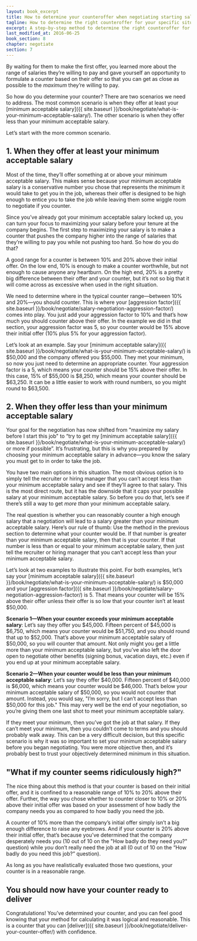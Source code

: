 ```yaml
---
layout: book_excerpt
title: How to determine your counteroffer when negotiating starting salary
tagline: How to determine the right counteroffer for your specific situation
excerpt: A step-by-step method to determine the right counteroffer for your specific situation.
last_modified_at: 2016-06-25
book_section: 8
chapter: negotiate
section: 7
---
```

By waiting for them to make the first offer, you learned more about the range of salaries they’re willing to pay and gave yourself an opportunity to formulate a counter based on their offer so that you can get as close as possible to the *maximum* they’re willing to pay.

So how do you determine your counter? There are two scenarios we need to address. The most common scenario is when they offer at least your [minimum acceptable salary]({{ site.baseurl }}/book/negotiate/what-is-your-minimum-acceptable-salary/). The other scenario is when they offer less than your minimum acceptable salary.

Let’s start with the more common scenario.

## 1. When they offer at least your minimum acceptable salary

Most of the time, they’ll offer something at or above your minimum acceptable salary. This makes sense because your minimum acceptable salary is a conservative number you chose that represents the minimum it would take to get you in the job, whereas their offer is designed to be high enough to entice you to take the job while leaving them some wiggle room to negotiate if you counter.

Since you’ve already got your minimum acceptable salary locked up, you can turn your focus to maximizing your salary before your tenure at the company begins. The first step to maximizing your salary is to make a counter that pushes the company higher into the range of salaries that they’re willing to pay you while not pushing too hard. So how do you do that?

A good range for a counter is between 10% and 20% above their initial offer. On the low end, 10% is enough to make a counter worthwhile, but not enough to cause anyone any heartburn. On the high end, 20% is a pretty big difference between their offer and your counter, but it’s not so big that it will come across as excessive when used in the right situation.

We need to determine where in the typical counter range—between 10% and 20%—you should counter. This is where your [aggression factor]({{ site.baseurl }}/book/negotiate/salary-negotiation-aggression-factor/) comes into play. You just add your aggression factor to 10% and that’s how much you should counter above their offer. In the example we did in that section, your aggression factor was 5, so your counter would be 15% above their initial offer (10% plus 5% for your aggression factor).

Let’s look at an example. Say your [minimum acceptable salary]({{ site.baseurl }}/book/negotiate/what-is-your-minimum-acceptable-salary/) is $50,000 and the company offered you $55,000. They met your minimum, so now you just need to determine an appropriate counter. Your aggression factor is a 5, which means your counter should be 15% above their offer. In this case, 15% of $55,000 is $8,250, which means your counter should be $63,250. It can be a little easier to work with round numbers, so you might round to $63,500.

## 2. When they offer less than your minimum acceptable salary

Your goal for the negotiation has now shifted from "maximize my salary before I start this job" to “try to get my [minimum acceptable salary]({{ site.baseurl }}/book/negotiate/what-is-your-minimum-acceptable-salary/) or more if possible”. It’s frustrating, but this is why you prepared by choosing your minimum acceptable salary in advance—you know the salary you must get to in order to take the job.

You have two main options in this situation. The most obvious option is to simply tell the recruiter or hiring manager that you can’t accept less than your minimum acceptable salary and see if they’ll agree to that salary. This is the most direct route, but it has the downside that it caps your possible salary at your minimum acceptable salary. So before you do that, let’s see if there’s still a way to get *more than* your minimum acceptable salary.

The real question is whether you can reasonably counter a high enough salary that a negotiation will lead to a salary greater than your minimum acceptable salary. Here’s our rule of thumb: Use the method in the previous section to determine what your counter would be. If that number is greater than your minimum acceptable salary, then that is your counter. If that number is less than or equal to your minimum acceptable salary, then just tell the recruiter or hiring manager that you can’t accept less than your minimum acceptable salary.

Let’s look at two examples to illustrate this point. For both examples, let’s say your [minimum acceptable salary]({{ site.baseurl }}/book/negotiate/what-is-your-minimum-acceptable-salary/) is $50,000 and your [aggression factor]({{ site.baseurl }}/book/negotiate/salary-negotiation-aggression-factor/) is 5. That means your counter will be 15% above their offer unless their offer is so low that your counter isn’t at least $50,000.

**Scenario 1—When your counter exceeds your minimum acceptable salary**: Let’s say they offer you $45,000. Fifteen percent of $45,000 is $6,750, which means your counter would be $51,750, and you should round that up to $52,000. That’s above your minimum acceptable salary of $50,000, so you will counter that amount. Not only might you get a little more than your minimum acceptable salary, but you’ve also left the door open to negotiate other benefits (signing bonus, vacation days, etc.) even if you end up at your minimum acceptable salary.

**Scenario 2—When your counter would be less than your minimum acceptable salary**: Let’s say they offer $40,000. Fifteen percent of $40,000 is $6,000, which means your counter would be $46,000. That’s below your minimum acceptable salary of $50,000, so you would not counter that amount. Instead, you would say, "I’m sorry, but I can’t accept less than $50,000 for this job." This may very well be the end of your negotiation, so you’re giving them one last shot to meet your minimum acceptable salary. 

If they meet your minimum, then you’ve got the job at that salary.  If they can’t meet your minimum, then you couldn’t come to terms and you should probably walk away. This can be a very difficult decision, but this specific scenario is why it was so important to set your minimum acceptable salary before you began negotiating. You were more objective then, and it’s probably best to trust your objectively determined minimum in this situation.

## "What if my counter seems ridiculously high?"

The nice thing about this method is that your counter is based on their initial offer, and it is confined to a reasonable range of 10% to 20% above their offer. Further, the way you chose whether to counter closer to 10% or 20% above their initial offer was based on your assessment of how badly the company needs you as compared to how badly you need the job.

A counter of 10% more than the company’s initial offer simply isn’t a big enough difference to raise any eyebrows. And if your counter is 20% above their initial offer, that’s because you’ve determined that the company desperately needs you (10 out of 10 on the "How badly do they need you?" question) while *you* don’t really need the job at all (0 out of 10 on the “How badly do you need this job?” question).

As long as you have realistically evaluated those two questions, your counter is in a reasonable range.

## You should now have your counter ready to deliver

Congratulations! You’ve determined your counter, and you can feel good knowing that your method for calculating it was logical and reasonable. This is a counter that you can [deliver]({{ site.baseurl }}/book/negotiate/deliver-your-counter-offer/) with confidence.